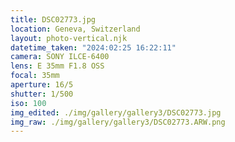 ```yaml
---
title: DSC02773.jpg
location: Geneva, Switzerland
layout: photo-vertical.njk
datetime_taken: "2024:02:25 16:22:11"
camera: SONY ILCE-6400
lens: E 35mm F1.8 OSS
focal: 35mm
aperture: 16/5
shutter: 1/500
iso: 100
img_edited: ./img/gallery/gallery3/DSC02773.jpg
img_raw: ./img/gallery/gallery3/DSC02773.ARW.png
---
```

